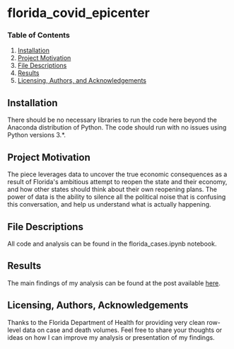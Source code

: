 # florida_covid_epicenter

### Table of Contents

1. [Installation](#installation)
2. [Project Motivation](#motivation)
3. [File Descriptions](#files)
4. [Results](#results)
5. [Licensing, Authors, and Acknowledgements](#licensing)

## Installation <a name="installation"></a>

There should be no necessary libraries to run the code here beyond the Anaconda distribution of Python.  The code should run with no issues using Python versions 3.*.

## Project Motivation<a name="motivation"></a>

The piece leverages data to uncover the true economic consequences as a result of Florida's ambitious attempt to reopen the state and their economy, and how other states should think about their own reopening plans. The power of data is the ability to silence all the political noise that is confusing this conversation, and help us understand what is actually happening.

## File Descriptions <a name="files"></a>

All code and analysis can be found in the florida_cases.ipynb notebook.  

## Results<a name="results"></a>

The main findings of my analysis can be found at the post available [here](https://medium.com/@nathanfreystaetter/how-to-reopen-an-economy-during-the-covid-19-pandemic-e93923163e03).

## Licensing, Authors, Acknowledgements<a name="licensing"></a>

Thanks to the Florida Department of Health for providing very clean row-level data on case and death volumes. Feel free to share your thoughts or ideas on how I can improve my analysis or presentation of my findings.
